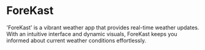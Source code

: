 # ForeKast
'ForeKast' is a vibrant weather app that provides real-time weather updates. With an intuitive interface and dynamic visuals, ForeKast keeps you informed about current weather conditions effortlessly.
